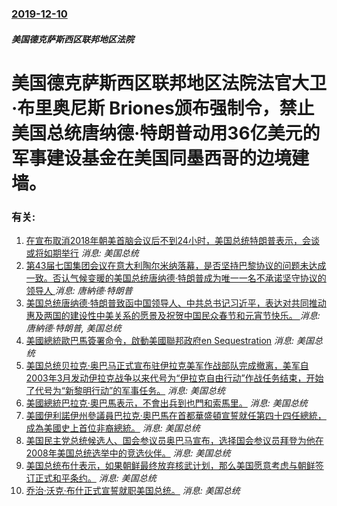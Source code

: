 ### [2019-12-10](/news/2019/12/10/index.md)

##### 美国德克萨斯西区联邦地区法院
#  美国德克萨斯西区联邦地区法院法官大卫·布里奥尼斯 Briones颁布强制令，禁止美国总统唐纳德·特朗普动用36亿美元的军事建设基金在美国同墨西哥的边境建墙。




### 有关:

1. [在宣布取消2018年朝美首脑会议后不到24小时，美国总统特朗普表示，会谈或将如期举行](/zh/news/2018/05/25/在宣布取消2018年朝美首脑会议后不到24小时-美国总统特朗普表示-会谈或将如期举行.md) _消息: 美国总统_
2. [第43届七国集团会议在意大利陶尔米纳落幕，是否坚持巴黎协议的问题未达成一致。否认气候变暖的美国总统唐纳德·特朗普成为唯一一名不承诺坚守协议的领导人 ](/zh/news/2017/05/27/第43届七国集团会议在意大利陶尔米纳落幕-是否坚持巴黎协议的问题未达成一致-否认气候变暖的美国总统唐纳德-特朗普成为唯一.md) _消息: 唐納德·特朗普_
3. [美国总统唐纳德·特朗普致函中国领导人、中共总书记习近平，表达对共同推动惠及两国的建设性中美关系的愿景及祝贺中国民众春节和元宵节快乐。 ](/zh/news/2017/02/9/美国总统唐纳德-特朗普致函中国领导人-中共总书记习近平-表达对共同推动惠及两国的建设性中美关系的愿景及祝贺中国民众春节和.md) _消息: 唐納德·特朗普, 美国总统_
4. [ 美國總統歐巴馬簽署命令，啟動美國聯邦政府en Sequestration](/zh/news/2013/03/1/美國總統歐巴馬簽署命令-啟動美國聯邦政府en-Sequestration.md) _消息: 美国总统_
5. [ 美国总统贝拉克·奥巴马正式宣布驻伊拉克美军作战部队完成撤离，美军自2003年3月发动伊拉克战争以来代号为“伊拉克自由行动”作战任务结束，开始了代号为“新黎明行动”的军事任务。](/zh/news/2010/08/31/美国总统贝拉克-奥巴马正式宣布驻伊拉克美军作战部队完成撤离-美军自2003年3月发动伊拉克战争以来代号为-伊拉克自由行.md) _消息: 美国总统_
6. [ 美國總統巴拉克·奧巴馬表示，不會出兵到也門和索馬里。](/zh/news/2010/01/10/美國總統巴拉克-奧巴馬表示-不會出兵到也門和索馬里.md) _消息: 美国总统_
7. [美國伊利諾伊州參議員巴拉克·奧巴馬在首都華盛頓宣誓就任第四十四任總統，成為美國史上首位非裔總統。](/zh/news/2009/01/20/美國伊利諾伊州參議員巴拉克-奧巴馬在首都華盛頓宣誓就任第四十四任總統-成為美國史上首位非裔總統.md) _消息: 美国总统_
8. [ 美国民主党总统候选人、国会参议员奥巴马宣布，选择国会参议员拜登为他在2008年美国总统选举中的竞选伙伴。](/zh/news/2008/08/23/美国民主党总统候选人-国会参议员奥巴马宣布-选择国会参议员拜登为他在2008年美国总统选举中的竞选伙伴.md) _消息: 美国总统_
9. [美国总统布什表示，如果朝鲜最终放弃核武计划，那么美国愿意考虑与朝鲜签订正式和平条约。](/zh/news/2007/09/7/美国总统布什表示-如果朝鲜最终放弃核武计划-那么美国愿意考虑与朝鲜签订正式和平条约.md) _消息: 美国总统_
10. [ 乔治·沃克·布什正式宣誓就职美国总统。](/zh/news/2005/01/20/乔治-沃克-布什正式宣誓就职美国总统.md) _消息: 美国总统_
